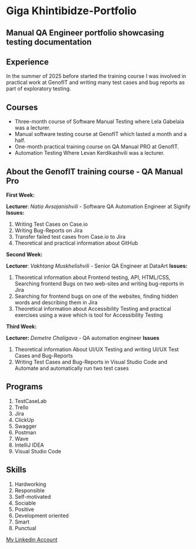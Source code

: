 # Giga Khintibidze-Portfolio
## Manual QA Engineer portfolio showcasing testing documentation

## Experience
In the summer of 2025 before started the training course I was involved in practical work at GenofIT and writing many test cases and bug reports as part of exploratory testing.

## Courses
- Three-month course of Software Manual Testing where Lela Gabelaia was a lecturer.
- Manual software testing course at GenofIT which lasted a month and a half.
- One-month practical training course on QA Manual PRO at GenofIT.
- Automation Testing Where Levan Kerdikashvili was a lecturer.

## About the GenofIT training course - QA Manual Pro
   **First Week:**
   
   **Lecturer**: *Natia Avsajanishvili* - Software QA Automation Engineer at Signify
   **Issues:**
   1. Writing Test Cases on Case.io
   2. Writing Bug-Reports on Jira
   3. Transfer failed test cases from Case.io to Jira
   4. Theoretical and practical information about GitHub

   **Second Week:**
  
  **Lecturer**: *Vakhtang Muskhelishvili* - Senior QA Engineer at DataArt
  **Issues:**
  1. Theoretical information about Frontend testing, API, HTML/CSS, Searching frontend Bugs on two web-sites and writing bug-reports in Jira
  2. Searching for frontend bugs on one of the websites, finding hidden words and describing them in Jira
  3. Theoretical information about Accessibility Testing and practical exercises using a wave which is tool for Accessibility Testing

  **Third Week:**

  **Lecturer:** *Demetre Chaligava* - QA automation engineer
  **Issues**
  1. Theoretical information About UI/UX Testing and writing UI/UX Test Cases and Bug-Reports 
  2. Writing Test Cases and Bug-Reports in Visual Studio Code and Automate and automatically run two test cases




## Programs
1. TestCaseLab
2. Trello
3. Jira
4. ClickUp
5. Swagger
6. Postman
7. Wave
8. IntelliJ IDEA
9. Visual Studio Code

## Skills
1. Hardworking
2. Responsible
3. Self-motivated
4. Sociable
5. Positive
6. Development oriented
7. Smart
8. Punctual
   

[My Linkedin Account](https://www.linkedin.com/in/giga-khintibidze-24563534b/)
